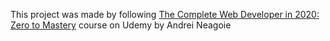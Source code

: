 This project was made by following [The Complete Web Developer in 2020: Zero to Mastery](https://www.udemy.com/course/the-complete-web-developer-zero-to-mastery/) course on Udemy by Andrei Neagoie